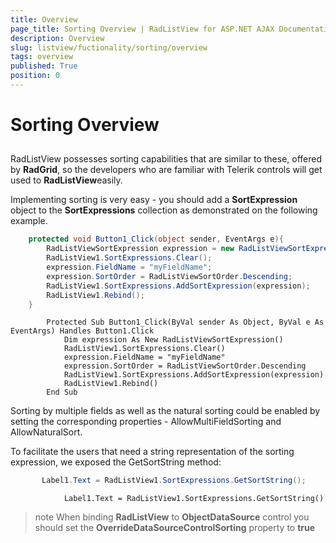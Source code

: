 ```yaml
---
title: Overview
page_title: Sorting Overview | RadListView for ASP.NET AJAX Documentation
description: Overview
slug: listview/fuctionality/sorting/overview
tags: overview
published: True
position: 0
---
```


# Sorting Overview



## 

RadListView possesses sorting capabilities that are similar to these, offered by **RadGrid**, so the developers who are familiar with Telerik controls will get used to **RadListView**easily.

Implementing sorting is very easy - you should add a **SortExpression** object to the **SortExpressions** collection as demonstrated on the following example.



````C#
	protected void Button1_Click(object sender, EventArgs e){
	    RadListViewSortExpression expression = new RadListViewSortExpression();
	    RadListView1.SortExpressions.Clear();
	    expression.FieldName = "myFieldName";
	    expression.SortOrder = RadListViewSortOrder.Descending;
	    RadListView1.SortExpressions.AddSortExpression(expression);
	    RadListView1.Rebind();
	}			
````
````VB.NET
	    Protected Sub Button1_Click(ByVal sender As Object, ByVal e As EventArgs) Handles Button1.Click
	        Dim expression As New RadListViewSortExpression()
	        RadListView1.SortExpressions.Clear()
	        expression.FieldName = "myFieldName"
	        expression.SortOrder = RadListViewSortOrder.Descending
	        RadListView1.SortExpressions.AddSortExpression(expression)
	        RadListView1.Rebind()
	    End Sub
````


Sorting by multiple fields as well as the natural sorting could be enabled by setting the corresponding properties - AllowMultiFieldSorting and AllowNaturalSort.

To facilitate the users that need a string representation of the sorting expression, we exposed the GetSortString method:



````C#
	   Label1.Text = RadListView1.SortExpressions.GetSortString();			
````
````VB.NET
	        Label1.Text = RadListView1.SortExpressions.GetSortString()
````


>note When binding **RadListView** to **ObjectDataSource** control you should set the **OverrideDataSourceControlSorting** property to **true** 
>

